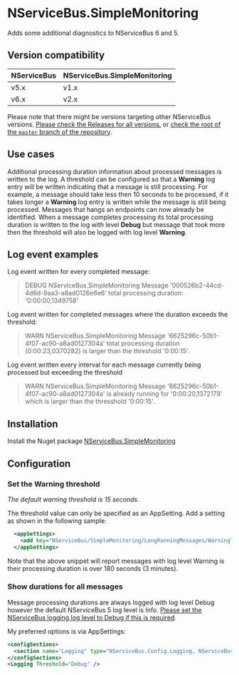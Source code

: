 # NServiceBus.SimpleMonitoring

Adds some additional diagnostics to NServiceBus 6 and 5.

## Version compatibility

| NServiceBus | NServiceBus.SimpleMonitoring |
| ----------- | ---------------------------- |
| v5.x        | v1.x                         |
| v6.x        | v2.x                         |

Please note that there might be versions targeting other NServiceBus versions. [Please check the Releases for all versions.](https://github.com/ramonsmits/nservicebus.simplemonitoring/releases) or [check the root of the  `master` branch of the repository](https://github.com/ramonsmits/nservicebus.simplemonitoring).

## Use cases

Additional processing duration information about processed messages is written to the log. A threshold can be configured so that a **Warning** log entry will be written indicating that a message is still processing. For example, a message should take less then 10 seconds to be processed, if it takes longer a **Warning** log entry is written while the message is still being processed. Messages that hangs an endpoints can now already be identified. When a message completes processing its total processing duration is written to the log with level **Debug** but message that took more then the threshold will also be logged with log level **Warning**.

## Log event examples

Log event written for every completed message:

> DEBUG NServiceBus.SimpleMonitoring Message '000526b2-44cd-4d6d-9aa3-a8ad0126e6e6' total processing duration: '0:00:00,1349758'

Log event written for completed messages where the duration exceeds the threshold:

> WARN  NServiceBus.SimpleMonitoring Message '6625296c-50b1-4f07-ac90-a8ad0127304a' total processing duration (0:00:23,0370282) is larger than the threshold '0:00:15'.

Log event written every interval for each message currently being processed but exceeding the threshold

> WARN  NServiceBus.SimpleMonitoring Message '6625296c-50b1-4f07-ac90-a8ad0127304a' is already running for '0:00:20,1372179' which is larger than the thresshold '0:00:15'.


## Installation

Install the Nuget package [NServiceBus.SimpleMonitoring](https://www.nuget.org/packages/NServiceBus.SimpleMonitoring)

## Configuration

### Set the Warning threshold

*The default warning threshold is 15 seconds.*

The threshold value can  only be specified as an AppSetting. Add a setting as shown in the following sample:

```xml
  <appSettings>
    <add key="NServiceBus/SimpleMonitoring/LongRunningMessages/WarningThresholdInSeconds" value="180"/>
  </appSettings>
```

Note that the above snippet will report messages with log level Warning is their processing duration is over 180 seconds (3 minutes).

### Show durations for all messages

Message processing durations are always logged with log level Debug however the default NServiceBus 5 log level is Info. [Please set the NServiceBus logging log level to Debug if this is required](https://docs.particular.net/nservicebus/logging/?version=core_5).

My preferred options is via AppSettings:

```xml
<configSections>
  <section name="Logging" type="NServiceBus.Config.Logging, NServiceBus.Core" />
</configSections>
<Logging Threshold="Debug" />
```
